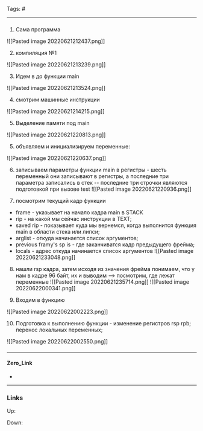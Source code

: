 Tags: #
***
###
1) Сама  программа

![[Pasted image 20220621212437.png]]

2) компиляция №1

![[Pasted image 20220621213239.png]]

3) Идем в до функции main

![[Pasted image 20220621213524.png]]

4) смотрим машинные инструкции

![[Pasted image 20220621214215.png]]

5) Выделение памяти под main

![[Pasted image 20220621220813.png]]

5) объявляем и инициализируем переменные:

![[Pasted image 20220621220637.png]]

6) записываем параметры функции main в регистры - шесть переменный они записывают в регистры, а последние три параметра записались в стек -- последние три строчки являются подготовкой при вызове test
![[Pasted image 20220621220936.png]]

7) посмотрим текущий кадр функции
- frame - указывает на начало кадра main в STACK
- rip - на какой мы сейчас инструкции в TEXT;
- saved rip - показывает куда мы вернемся, когда выполнится функция main в области стека или липси;
- arglist - откуда начинается список аргументов;
- previous framу's sp is - где заканчиватся кадр предыдущего фрейма;
- locals - адрес откуда начинается список аргументов 
![[Pasted image 20220621233048.png]]

8. нашли rsp кадра, затем исходя из значения фрейма понимаем, что у нам в кадре 96 байт, их и выводим --> посмотрим, где лежат переменные
![[Pasted image 20220621235714.png]]
![[Pasted image 20220622000341.png]]

9. Входим в функцию

![[Pasted image 20220622002223.png]]

10. Подготовка к выполнению функции - изменение регистров rsp rpb; перенос локальных переменных; 

![[Pasted image 20220622002550.png]]

####

***
#### Zero_Link
- 
***
### Links
Up:

Down:


